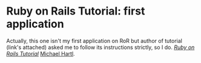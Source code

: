 # Ruby on Rails Tutorial: first application

Actually, this one isn't my first application on RoR but author of tutorial (link's attached) asked me to follow its instructions strictly, so I do.
[*Ruby on Rails Tutorial*](http://railstutorial.org/)
 [Michael Hartl](http://michaelhartl.com/).